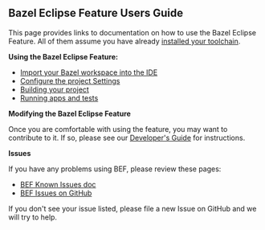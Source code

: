 ## Bazel Eclipse Feature Users Guide

This page provides links to documentation on how to use the Bazel Eclipse Feature.
All of them assume you have already [installed your toolchain](install.md).

**Using the Bazel Eclipse Feature:**

- [Import your Bazel workspace into the IDE](using_the_feature_import.md)
- [Configure the project Settings](using_the_feature_settings.md)
- [Building your project](using_the_feature_builds.md)
- [Running apps and tests](using_the_feature_launching.md)

**Modifying the Bazel Eclipse Feature**

Once you are comfortable with using the feature, you may want to contribute to it.
If so, please see our [Developer's Guide](dev/dev_guide.md) for instructions.


**Issues**

If you have any problems using BEF, please review these pages:

- [BEF Known Issues doc](issues.md)
- [BEF Issues on GitHub](https://github.com/salesforce/bazel-eclipse/issues)

If you don't see your issue listed, please file a new Issue on GitHub and we will try to help.
